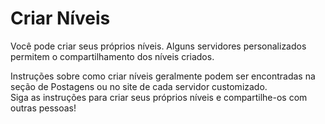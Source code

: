 # Criar Níveis

Você pode criar seus próprios níveis. Alguns servidores personalizados permitem o compartilhamento dos níveis criados.

Instruções sobre como criar níveis geralmente podem ser encontradas na seção de Postagens ou no site de cada servidor customizado. <br>Siga as instruções para criar seus próprios níveis e compartilhe-os com outras pessoas!
